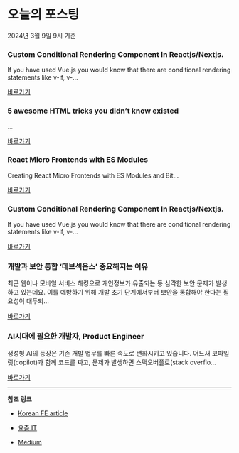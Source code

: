 # 오늘의 포스팅 
2024년 3월 9일 9시 기준 

### Custom Conditional Rendering Component In Reactjs/Nextjs. 

 If you have used Vue.js you would know that there are conditional rendering statements like v-if, v-... 

 [바로가기](https://medium.com/m/signin?actionUrl=https%3A%2F%2Fmedium.com%2F_%2Fbookmark%2Fp%2Fcd8e92a7110a&operation=register&redirect=https%3A%2F%2Fmedium.com%2F%40zeesek%2Fcustom-conditional-rendering-component-in-reactjs-nextjs-cd8e92a7110a&source=---------0-84----------typescript------bookmark_preview----ccc7be69_a023_4b65_b1e0_ea8f57713d64-------) 

### 5 awesome HTML tricks you didn’t know existed 

 ... 

 [바로가기](https://medium.com/m/signin?actionUrl=https%3A%2F%2Fmedium.com%2F_%2Fbookmark%2Fp%2F9ab7cb6d8875&operation=register&redirect=https%3A%2F%2Fmedium.com%2F%40creativebyte%2F5-awesome-html-tricks-you-didnt-know-existed-9ab7cb6d8875&source=---------0-84----------frontend------bookmark_preview----d90ba393_a689_4992_8bf2_9971c2976333-------) 

### React Micro Frontends with ES Modules 

 Creating React Micro Frontends with ES Modules and Bit... 

 [바로가기](https://medium.com/m/signin?actionUrl=https%3A%2F%2Fmedium.com%2F_%2Fbookmark%2Fp%2Fbfed32014d3c&operation=register&redirect=https%3A%2F%2Fblog.bitsrc.io%2Freact-micro-frontends-with-es-modules-bfed32014d3c&source=---------0-84----------reactjs------bookmark_preview----bdb29ed7_1d20_4389_a7f2_fab7413a59d3-------) 

### Custom Conditional Rendering Component In Reactjs/Nextjs. 

 If you have used Vue.js you would know that there are conditional rendering statements like v-if, v-... 

 [바로가기](https://medium.com/m/signin?actionUrl=https%3A%2F%2Fmedium.com%2F_%2Fbookmark%2Fp%2Fcd8e92a7110a&operation=register&redirect=https%3A%2F%2Fmedium.com%2F%40zeesek%2Fcustom-conditional-rendering-component-in-reactjs-nextjs-cd8e92a7110a&source=---------0-84----------nextjs------bookmark_preview----9822a373_4519_477c_958d_85ee4c567dc9-------) 

### 개발과 보안 통합 ‘데브섹옵스’ 중요해지는 이유 

 최근 웹이나 모바일 서비스 해킹으로 개인정보가 유출되는 등 심각한 보안 문제가 발생하고 있는데요. 이를 예방하기 위해 개발 초기 단계에서부터 보안을 통합해야 한다는 필요성이 대두되... 

 [바로가기](https://yozm.wishket.com/magazine/detail/2487/) 

### AI시대에 필요한 개발자, Product Engineer 

 생성형 AI의 등장은 기존 개발 업무를 빠른 속도로 변화시키고 있습니다. 어느새 코파일럿(copilot)과 함께 코드를 짜고, 문제가 발생하면 스택오버플로(stack overflo... 

 [바로가기](https://yozm.wishket.com/magazine/detail/2485/) 

---

**참조 링크**

- [Korean FE article](https://kofearticle.substack.com) 

- [요즘 IT](https://yozm.wishket.com/magazine) 

- [Medium](https://medium.com) 


